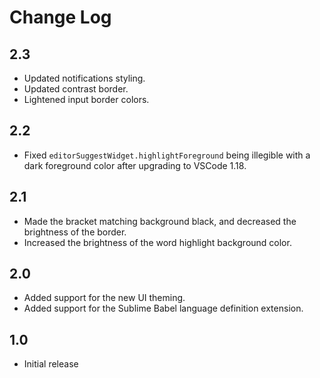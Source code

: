 # Change Log

## 2.3

- Updated notifications styling.
- Updated contrast border.
- Lightened input border colors.

## 2.2

- Fixed `editorSuggestWidget.highlightForeground` being illegible with a dark foreground color after upgrading to VSCode 1.18.

## 2.1

- Made the bracket matching background black, and decreased the brightness of the border.
- Increased the brightness of the word highlight background color.

## 2.0

- Added support for the new UI theming.
- Added support for the Sublime Babel language definition extension.

## 1.0

- Initial release
